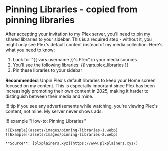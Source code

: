 # Pinning Libraries - copied from pinning libraries

After accepting your invitation to my Plex server, you'll need to pin my shared libraries to your sidebar. This is a required step - without it, you might only see Plex's default content instead of my media collection. Here's what you need to know:

1. Look for "{{ vars.username }}'s Plex" in your media sources
2. You'll see the following libraries: {{ vars.plex_libraries }}
3. Pin these libraries to your sidebar

**Recommended**: Unpin Plex's default libraries to keep your Home screen focused on my content. This is especially important since Plex has been increasingly promoting their own content in 2025, making it harder to distinguish between their media and mine.

!!! tip
    If you see any advertisements while watching, you're viewing Plex's content, not mine. My server never shows ads.

!!! example "How-to: Pinning Libraries"

    ![Example](assets/images/pinning-libraries-1.webp)
    ![Example](assets/images/pinning-libraries-2.webp)

    **Source**: [plxplainers.xyz](https://www.plxplainers.xyz/)
